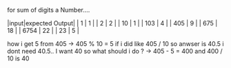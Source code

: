 for sum of digits a Number....

|input|expected Output|
| 1 | 1 |
| 2 | 2 |
| 10 | 1 |
| 103 | 4 |
| 405 | 9 |
| 675 | 18 |
| 6754 | 22 |
| 23 | 5 |

how i get 5 from 405
-> 405 % 10 = 5
if i did like 405 / 10 so anwser is 40.5
i dont need 40.5.. I want 40
so what should i do ?
-> 405 - 5 = 400 and 400 / 10 is 40
